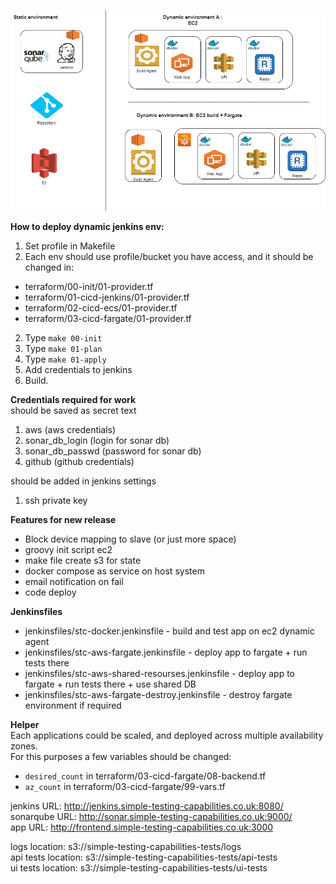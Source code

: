 ![](https://github.com/publius-github/ci-cd/blob/master/CI_POC.png)

**How to deploy dynamic jenkins env:**
1. Set profile in Makefile
2. Each env should use profile/bucket you have access, and it should be changed in:
* terraform/00-init/01-provider.tf
* terraform/01-cicd-jenkins/01-provider.tf
* terraform/02-cicd-ecs/01-provider.tf
* terraform/03-cicd-fargate/01-provider.tf
2. Type `make 00-init`
3. Type `make 01-plan`
4. Type `make 01-apply`
5. Add credentials to jenkins
6. Build.

**Credentials required for work**  
should be saved as secret text  
1. aws (aws credentials)
2. sonar_db_login (login for sonar db)
3. sonar_db_passwd (password for sonar db)
4. github (github credentials)

should be added in jenkins settings
1. ssh private key

**Features for new release**
* Block device mapping to slave (or just more space)
* groovy init script ec2
* make file create s3 for state
* docker compose as service on host system
* email notification on fail
* code deploy

**Jenkinsfiles**
* jenkinsfiles/stc-docker.jenkinsfile - build and test app on ec2 dynamic agent
* jenkinsfiles/stc-aws-fargate.jenkinsfile - deploy app to fargate + run tests there
* jenkinsfiles/stc-aws-shared-resourses.jenkinsfile - deploy app to fargate + run tests there + use shared DB
* jenkinsfiles/stc-aws-fargate-destroy.jenkinsfile - destroy fargate environment if required

**Helper**  
Each applications could be scaled, and deployed across multiple availability zones.  
For this purposes a few variables should be changed:  
* `desired_count` in terraform/03-cicd-fargate/08-backend.tf
* `az_count` in terraform/03-cicd-fargate/99-vars.tf  
  
jenkins URL: http://jenkins.simple-testing-capabilities.co.uk:8080/  
sonarqube URL: http://sonar.simple-testing-capabilities.co.uk:9000/  
app URL: http://frontend.simple-testing-capabilities.co.uk:3000  
  
logs location: s3://simple-testing-capabilities-tests/logs  
api tests location: s3://simple-testing-capabilities-tests/api-tests  
ui tests location: s3://simple-testing-capabilities-tests/ui-tests  


<!-- > 1. Create ECR in 00-terraform<br/> -->
<!-- > 4. Pipeline: artifact to s3 (assume role to ec2?) > 01-terraform<br/> -->
<!-- 3. create s3 for tests result -->
<!-- 12. Результаты тестов в файл на с3 -->
<!-- 1. make file create ecr -->
<!-- 3. make file docker build && push to ecr (means JENKINS) -->
<!-- 5. attach role to instance -->
<!-- 6. pull docker image -->
<!-- 7. кондишон исполнения нул ресурса -->
<!-- 9. тригерить один за одним паййплайны -->
<!-- 11. ввынести юай / апи тесты в дженкинс (не контейнер) (установить дотнет) -->
<!-- 13. в косоле дженкинса тоже все логи -->
<!-- 14. одну кнопку -->
<!-- 16. сонаркуб -->
<!-- 19. сонаркуб в пайплайн -->
<!-- 18. add 00000 to sg application -->
<!-- 9. role for slave -->
<!-- 10. ДНС для фаргейт -->
<!-- change subnet in config.xml -->
<!-- sonar hide credentials -->
<!-- 1st-pipeline Aproove for destroy -->
<!-- sonar revisia versia of build -->
<!-- link to sonar result from pipeline -->
<!-- UI automated test instead of this -->
<!-- release dynamic env instead of this -->
<!-- faild scenario + -->
<!-- 2 errors -->
<!-- sonar route 53 + pipelineoutput -->
<!-- pulling instead time out -->
<!-- failere case : store logs on s3 also -->
<!-- unit tests on s3 -->
<!-- run sonar in parallel -->
<!-- 2 cases: sucsesfull and disaster -->
<!-- Фаргейт запустить -->
<!-- 15. документация -->
